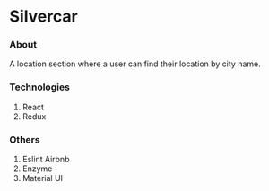 # Silvercar

### About

A location section where a user can find their location by city name.

### Technologies

1. React
2. Redux

### Others

1. Eslint Airbnb
2. Enzyme
3. Material UI
